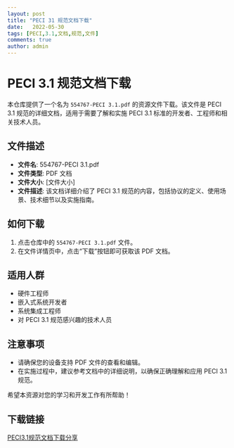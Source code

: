 ```yaml
---
layout: post
title: "PECI 31 规范文档下载"
date:   2022-05-30
tags: [PECI,3.1,文档,规范,文件]
comments: true
author: admin
---
```

# PECI 3.1 规范文档下载

本仓库提供了一个名为 `554767-PECI 3.1.pdf` 的资源文件下载。该文件是 PECI 3.1 规范的详细文档，适用于需要了解和实施 PECI 3.1 标准的开发者、工程师和相关技术人员。

## 文件描述

- **文件名**: 554767-PECI 3.1.pdf
- **文件类型**: PDF 文档
- **文件大小**: [文件大小]
- **文件描述**: 该文档详细介绍了 PECI 3.1 规范的内容，包括协议的定义、使用场景、技术细节以及实施指南。

## 如何下载

1. 点击仓库中的 `554767-PECI 3.1.pdf` 文件。
2. 在文件详情页中，点击“下载”按钮即可获取该 PDF 文档。

## 适用人群

- 硬件工程师
- 嵌入式系统开发者
- 系统集成工程师
- 对 PECI 3.1 规范感兴趣的技术人员

## 注意事项

- 请确保您的设备支持 PDF 文件的查看和编辑。
- 在实施过程中，建议参考文档中的详细说明，以确保正确理解和应用 PECI 3.1 规范。

希望本资源对您的学习和开发工作有所帮助！

## 下载链接

[PECI3.1规范文档下载分享](https://pan.quark.cn/s/5439ad6df8cf)